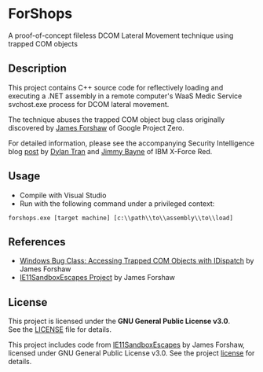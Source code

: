 # ForShops
A proof-of-concept fileless DCOM Lateral Movement technique using trapped COM objects

## Description

This project contains C++ source code for reflectively loading and executing a .NET assembly in a remote computer's WaaS Medic Service svchost.exe process for DCOM lateral movement.

The technique abuses the trapped COM object bug class originally discovered by [James Forshaw](https://x.com/tiraniddo) of Google Project Zero.

For detailed information, please see the accompanying Security Intelligence blog [post](https://securityintelligence.com/x-force/fileless-lateral-movement-with-trapped-com-objects/) by [Dylan Tran](https://x.com/d_tranman) and [Jimmy Bayne](https://x.com/bohops) of IBM X-Force Red.

## Usage

- Compile with Visual Studio
- Run with the following command under a privileged context:
```
forshops.exe [target machine] [c:\\path\\to\\assembly\\to\\load]
```

## References

- [Windows Bug Class: Accessing Trapped COM Objects with IDispatch](https://googleprojectzero.blogspot.com/2025/01/windows-bug-class-accessing-trapped-com.html) by James Forshaw
- [IE11SandboxEscapes Project](https://github.com/tyranid/IE11SandboxEscapes) by James Forshaw

## License
This project is licensed under the **GNU General Public License v3.0**.  
See the [LICENSE](LICENSE) file for details.

This project includes code from [IE11SandboxEscapes](https://github.com/tyranid/IE11SandboxEscapes) by James Forshaw, 
licensed under GNU General Public License v3.0. See the project [license](https://github.com/tyranid/IE11SandboxEscapes/blob/master/LICENSE) for details.
